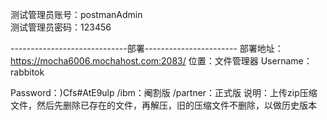 测试管理员账号：postmanAdmin   
测试管理员密码：123456

-----------------------------部署-----------------------
部署地址：https://mocha6006.mochahost.com:2083/
位置：文件管理器
Username：rabbitok

Password：)Cfs#AtE9ulp
/ibm：阉割版
/partner：正式版
说明：上传zip压缩文件，然后先删除已存在的文件，再解压，旧的压缩文件不删除，以做历史版本